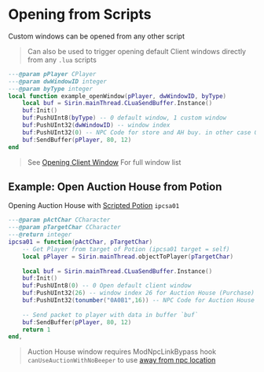 # Opening from Scripts
Custom windows can be opened from any other script

> Can also be used to trigger opening default Client windows directly from any `.lua` scripts

```lua
---@param pPlayer CPlayer
---@param dwWindowID integer
---@param byType integer
local function example_openWindow(pPlayer, dwWindowID, byType)
	local buf = Sirin.mainThread.CLuaSendBuffer.Instance()
	buf:Init()
	buf:PushUInt8(byType) -- 0 default window, 1 custom window
	buf:PushUInt32(dwWindowID) -- window index
	buf:PushUInt32(0) -- NPC Code for store and AH buy. in other case 0. Example: tonumber("01234", 16)
	buf:SendBuffer(pPlayer, 80, 12)
end
```

> See [Opening Client Window](/lua/features/customwindow/stateFlags.md#open-custom-windows-client-action) For full window list

## Example: Open Auction House from Potion

Opening Auction House with [Scripted Potion](/lua/features/potions.md#scripted-potions-sirin-040) `ipcsa01`

```lua
---@param pActChar CCharacter
---@param pTargetChar CCharacter
---@return integer
ipcsa01 = function(pActChar, pTargetChar)
	-- Get Player from target of Potion (ipcsa01 target = self)
	local pPlayer = Sirin.mainThread.objectToPlayer(pTargetChar)
	
	local buf = Sirin.mainThread.CLuaSendBuffer.Instance()
	buf:Init()
	buf:PushUInt8(0) -- 0 Open default client window
	buf:PushUInt32(26) -- window index 26 for Auction House (Purchase)
	buf:PushUInt32(tonumber("0A0B1",16)) -- NPC Code for Auction House
	
	-- Send packet to player with data in buffer `buf`
	buf:SendBuffer(pPlayer, 80, 12)
    return 1
end,
```

> Auction House window requires ModNpcLinkBypass hook `canUseAuctionWithNoBeeper` to use  [away from npc location](/lua/features/customwindow/stateFlags.md#modnpclinkbypass)